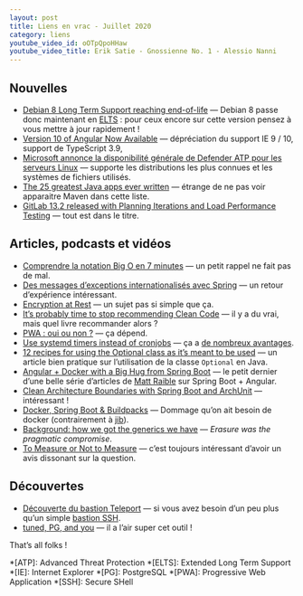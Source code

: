 ```yaml
---
layout: post
title: Liens en vrac - Juillet 2020
category: liens
youtube_video_id: oOTpQpoHHaw
youtube_video_title: Erik Satie - Gnossienne No. 1 - Alessio Nanni
---
```


## Nouvelles

* [Debian 8 Long Term Support reaching end-of-life](https://www.debian.org/News/2020/20200709)
  — Debian 8 passe donc maintenant en [ELTS](https://wiki.debian.org/LTS/Extended) : pour ceux encore sur cette version
  pensez à vous mettre à jour rapidement !
* [Version 10 of Angular Now Available](https://blog.angular.io/version-10-of-angular-now-available-78960babd41)
  — dépréciation du support IE 9 / 10, support de TypeScript 3.9,
* [Microsoft annonce la disponibilité générale de Defender ATP pour les serveurs Linux](https://linux.developpez.com/actu/306647/Microsoft-annonce-la-disponibilite-generale-de-Windows-Defender-ATP-son-antivirus-pour-Windows-10-pour-les-serveurs-Linux-et-le-lancement-d-une-preversion-publique-pour-Android/)
  — supporte les distributions les plus connues et les systèmes de fichiers utilisés.
* [The 25 greatest Java apps ever written](https://blogs.oracle.com/javamagazine/the-top-25-greatest-java-apps-ever-written)
  — étrange de ne pas voir apparaitre Maven dans cette liste.
* [GitLab 13.2 released with Planning Iterations and Load Performance Testing](https://about.gitlab.com/releases/2020/07/22/gitlab-13-2-released/)
  — tout est dans le titre.

## Articles, podcasts et vidéos

* [Comprendre la notation Big O en 7 minutes](https://www.jesuisundev.com/comprendre-la-notation-big-o-en-7-minutes/)
  — un petit rappel ne fait pas de mal.
* [Des messages d’exceptions internationalisés avec Spring](https://blog.ippon.fr/2020/07/22/exceptions-internationalisees/)
  — un retour d’expérience intéressant.
* [Encryption at Rest](https://momjian.us/main/blogs/pgblog/2020.html#July_24_2020)
  — un sujet pas si simple que ça.
* [It’s probably time to stop recommending Clean Code](https://qntm.org/clean)
  — il y a du vrai, mais quel livre recommander alors ?
* [PWA : oui ou non ?](https://www.programmez.com/actualites/pwa-oui-ou-non-30770)
  — ça dépend.
* [Use systemd timers instead of cronjobs](https://opensource.com/article/20/7/systemd-timers)
  — ça a [de nombreux avantages](https://unix.stackexchange.com/a/281203/17954).
* [12 recipes for using the Optional class as it’s meant to be used](https://blogs.oracle.com/javamagazine/12-recipes-for-using-the-optional-class-as-its-meant-to-be-used)
  — un article bien pratique sur l’utilisation de la classe `Optional` en Java.
* [Angular + Docker with a Big Hug from Spring Boot](https://developer.okta.com/blog/2020/06/17/angular-docker-spring-boot)
  — le petit dernier d’une belle série d’articles de [Matt Raible](https://github.com/mraible) sur Spring Boot +
  Angular.
* [Clean Architecture Boundaries with Spring Boot and ArchUnit](https://reflectoring.io/java-components-clean-boundaries/)
  — intéressant !
* [Docker, Spring Boot & Buildpacks](https://solocoding.dev/blog/eng_docker_buildpacks)
  — Dommage qu’on ait besoin de docker (contrairement à [jib](https://github.com/GoogleContainerTools/jib)).
* [Background: how we got the generics we have](https://cr.openjdk.java.net/~briangoetz/valhalla/erasure.html)
  — _Erasure was the pragmatic compromise_.
* [To Measure or Not to Measure](https://www.yegor256.com/2020/06/23/individual-performance-metrics.html)
  — c’est toujours intéressant d’avoir un avis dissonant sur la question.

## Découvertes

* [Découverte du bastion Teleport](https://blog.octo.com/decouverte-du-bastion-teleport/)
  — si vous avez besoin d’un peu plus qu’un simple [bastion SSH](https://blog.octo.com/le-bastion-ssh/).
* [tuned, PG, and you](https://hunleyd.github.io/posts/tuned-PG-and-you/)
  — il a l’air super cet outil !

That’s all folks !

*[ATP]: Advanced Threat Protection
*[ELTS]: Extended Long Term Support
*[IE]: Internet Explorer
*[PG]: PostgreSQL
*[PWA]: Progressive Web Application
*[SSH]: Secure SHell
